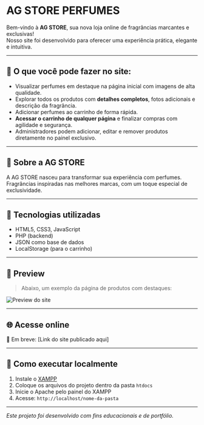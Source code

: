 # AG STORE PERFUMES

Bem-vindo à **AG STORE**, sua nova loja online de fragrâncias marcantes e exclusivas!  
Nosso site foi desenvolvido para oferecer uma experiência prática, elegante e intuitiva.

---

## 🛒 O que você pode fazer no site:

- Visualizar perfumes em destaque na página inicial com imagens de alta qualidade.
- Explorar todos os produtos com **detalhes completos**, fotos adicionais e descrição da fragrância.
- Adicionar perfumes ao carrinho de forma rápida.
- **Acessar o carrinho de qualquer página** e finalizar compras com agilidade e segurança.
- Administradores podem adicionar, editar e remover produtos diretamente no painel exclusivo.

---

## 💎 Sobre a AG STORE

A AG STORE nasceu para transformar sua experiência com perfumes.  
Fragrâncias inspiradas nas melhores marcas, com um toque especial de exclusividade.

---

## 🚀 Tecnologias utilizadas

- HTML5, CSS3, JavaScript
- PHP (backend)
- JSON como base de dados
- LocalStorage (para o carrinho)

---

## 📸 Preview

> Abaixo, um exemplo da página de produtos com destaques:

![Preview do site](preview.png)

---

## 🌐 Acesse online

📎 Em breve: [Link do site publicado aqui]

---

## 📁 Como executar localmente

1. Instale o [XAMPP](https://www.apachefriends.org/index.html)
2. Coloque os arquivos do projeto dentro da pasta `htdocs`
3. Inicie o Apache pelo painel do XAMPP
4. Acesse: `http://localhost/nome-da-pasta`

---

*Este projeto foi desenvolvido com fins educacionais e de portfólio.*